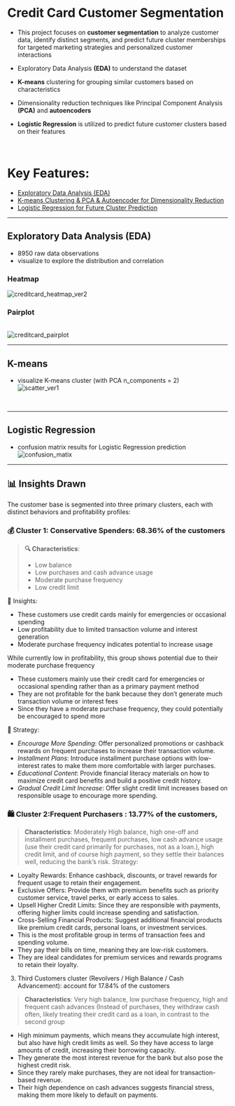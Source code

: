# Credit Card Customer Segmentation 
- This project focuses on **customer segmentation** to analyze customer data, identify distinct segments, and predict future cluster memberships for targeted marketing strategies and personalized customer interactions

- Exploratory Data Analysis **(EDA)** to understand the dataset
- **K-means** clustering for grouping similar customers based on characteristics
- Dimensionality reduction techniques like Principal Component Analysis **(PCA)** and **autoencoders**
- **Logistic Regression** is utilized to predict future customer clusters based on their features
<br>

# Key Features:

- [Exploratory Data Analysis (EDA)](#exploratory-data-analysis-eda)
- [K-means Clustering & PCA & Autoencoder for Dimensionality Reduction](#k-means)
- [Logistic Regression for Future Cluster Prediction](#logistic-regression)



---

## Exploratory Data Analysis (EDA)
- 8950 raw data observations
- visualize to explore the distribution and correlation

### Heatmap
![creditcard_heatmap_ver2](https://github.com/thitirat-mnc/credit-card-customer-segmentation/assets/134206687/9627bf4a-3c6f-4112-92b8-2db7b95c659a)

### Pairplot
<br>![creditcard_pairplot](https://github.com/thitirat-mnc/credit-card-customer-segmentation/assets/134206687/43d43f78-df1e-4757-a02c-15731b840f60)
<br>

---

## K-means
- visualize K-means cluster (with PCA n_components = 2) <br>
![scatter_ver1](https://github.com/thitirat-mnc/credit-card-customer-segmentation/assets/134206687/53d64c12-3318-4a1b-bd4a-d7a22641d60e)

<br>

---

## **Logistic Regression**
- confusion matrix results for Logistic Regression prediction <br>
![confusion_matix](https://github.com/thitirat-mnc/credit-card-customer-segmentation/assets/134206687/65004bb4-cb35-4388-98c5-12b9f1ed094b)

---
## **📊 Insights Drawn**
The customer base is segmented into three primary clusters, each with distinct behaviors and profitability profiles:

### 💰 Cluster 1: Conservative Spenders: 68.36% of the customers
> **🔍 Characteristics**:
> * Low balance
> * Low purchases and cash advance usage
> * Moderate purchase frequency
> * Low credit limit

📌 Insights:
* These customers use credit cards mainly for emergencies or occasional spending
* Low profitability due to limited transaction volume and interest generation
* Moderate purchase frequency indicates potential to increase usage

While currently low in profitability, this group shows potential due to their moderate purchase frequency
* These customers mainly use their credit card for emergencies or occasional spending rather than as a primary payment method
* They are not profitable for the bank because they don’t generate much transaction volume or interest fees
* Since they have a moderate purchase frequency, they could potentially be encouraged to spend more

🎯 Strategy:
* *Encourage More Spending*: Offer personalized promotions or cashback rewards on frequent purchases to increase their transaction volume.
* *Installment Plans*: Introduce installment purchase options with low-interest rates to make them more comfortable with larger purchases.
* *Educational Content*: Provide financial literacy materials on how to maximize credit card benefits and build a positive credit history.
* *Gradual Credit Limit Increase*: Offer slight credit limit increases based on responsible usage to encourage more spending.


### 🛍️ Cluster 2:Frequent Purchasers : 13.77% of the customers,
> **Characteristics**: Moderately High balance, high one-off and installment purchases, frequent purchases, low cash advance usage (use their credit card primarily for purchases, not as a loan.), high credit limit, and of course high payment, so they settle their balances well, reducing the bank’s risk.
Strategy:
* Loyalty Rewards: Enhance cashback, discounts, or travel rewards for frequent usage to retain their engagement.
* Exclusive Offers: Provide them with premium benefits such as priority customer service, travel perks, or early access to sales.
* Upsell Higher Credit Limits: Since they are responsible with payments, offering higher limits could increase spending and satisfaction.
* Cross-Selling Financial Products: Suggest additional financial products like premium credit cards, personal loans, or investment services.
* This is the most profitable group in terms of transaction fees and spending volume.
* They pay their bills on time, meaning they are low-risk customers.
* They are ideal candidates for premium services and rewards programs to retain their loyalty.
  
3) Third Customers cluster (Revolvers / High Balance / Cash Advancement): account for 17.84% of the customers
> **Characteristics**: Very high balance, low purchase frequency, high and frequent cash advances (Instead of purchases, they withdraw cash often, likely treating their credit card as a loan, in contrast to the second group
* High minimum payments, which means they accumulate high interest, but also have high credit limits as well. So they have access to large amounts of credit, increasing their borrowing capacity.
* They generate the most interest revenue for the bank but also pose the highest credit risk.
* Since they rarely make purchases, they are not ideal for transaction-based revenue.
* Their high dependence on cash advances suggests financial stress, making them more likely to default on payments.

